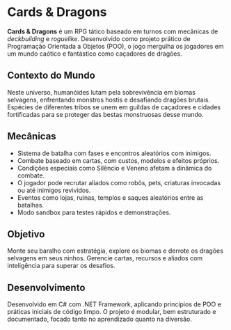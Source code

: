 # Cards & Dragons

**Cards & Dragons** é um RPG tático baseado em turnos com mecânicas de *deckbuilding* e *roguelike*. Desenvolvido como projeto prático de Programação Orientada a Objetos (POO), o jogo mergulha os jogadores em um mundo caótico e fantástico como caçadores de dragões.

## **Contexto do Mundo**
Neste universo, humanóides lutam pela sobrevivência em biomas selvagens, enfrentando monstros hostis e desafiando dragões brutais. Espécies de diferentes tribos se unem em guildas de caçadores e cidades fortificadas para se proteger das bestas monstruosas desse mundo.

## **Mecânicas**
- Sistema de batalha com fases e encontros aleatórios com inimigos.
- Combate baseado em cartas, com custos, modelos e efeitos próprios.
- Condições especiais como Silêncio e Veneno afetam a dinâmica do combate.
- O jogador pode recrutar aliados como robôs, pets, criaturas invocadas ou até inimigos revividos.
- Eventos como lojas, ruínas, templos e saques aleatórios entre as batalhas.
- Modo sandbox para testes rápidos e demonstrações.

## **Objetivo**
Monte seu baralho com estratégia, explore os biomas e derrote os dragões selvagens em seus ninhos. Gerencie cartas, recursos e aliados com inteligência para superar os desafios.

## **Desenvolvimento**
Desenvolvido em C# com .NET Framework, aplicando princípios de POO e práticas iniciais de código limpo. O projeto é modular, bem estruturado e documentado, focado tanto no aprendizado quanto na diversão.
